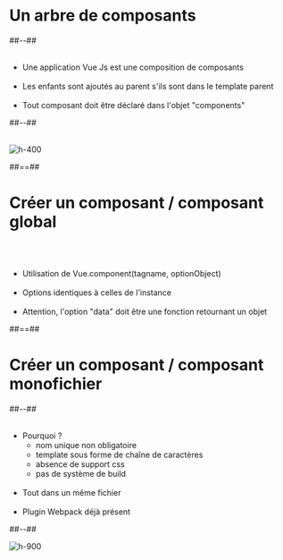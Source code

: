 <!-- .slide: class="two-column-layout" -->
# Un arbre de composants
##--##
<br><br>

- Une application Vue Js est une composition de composants<br><br>
- Les enfants sont ajoutés au parent s'ils sont dans le template parent<br><br>
- Tout composant doit être déclaré dans l'objet "components"<br>

##--##
<br><br>

![h-400](assets/images/school/components/child_component.png)
<!-- .element: class="align-image" -->

##==##

<!-- .slide -->
# Créer un composant / composant global
<br><br>

- Utilisation de Vue.component(tagname, optionObject)<br><br>
- Options identiques à celles de l'instance<br><br>
- Attention, l'option "data" doit être une fonction retournant un objet

##==##

<!-- .slide: class="two-column-layout" -->
# Créer un composant / composant monofichier
##--##
<br><br>

- Pourquoi ?
    - nom unique non obligatoire
    - template sous forme de chaîne de caractères
    - absence de support css
    - pas de système de build<br><br>
- Tout dans un même fichier<br><br>
- Plugin Webpack déjà présent

##--##
<br>

![h-900](assets/images/school/components/mono_fichier.png)
<!-- .element: class="align-image" -->
